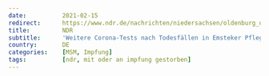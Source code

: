 ```yaml
---
date:          2021-02-15
redirect:      https://www.ndr.de/nachrichten/niedersachsen/oldenburg_ostfriesland/Weitere-Corona-Tests-nach-Todesfaellen-in-Emsteker-Pflegeheim,corona6696.html
title:         NDR
subtitle:      'Weitere Corona-Tests nach Todesfällen in Emsteker Pflegeheim'
country:       DE
categories:    [MSM, Impfung]
tags:          [ndr, mit oder an impfung gestorben]
---
```

